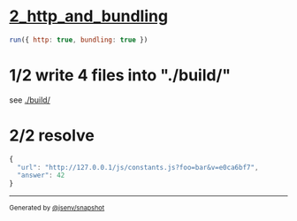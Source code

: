 # [2_http_and_bundling](../../js_import_build.test.mjs#L27)

```js
run({ http: true, bundling: true })
```

# 1/2 write 4 files into "./build/"

see [./build/](./build/)

# 2/2 resolve

```js
{
  "url": "http://127.0.0.1/js/constants.js?foo=bar&v=e0ca6bf7",
  "answer": 42
}
```

---

<sub>
  Generated by <a href="https://github.com/jsenv/core/tree/main/packages/independent/snapshot">@jsenv/snapshot</a>
</sub>
